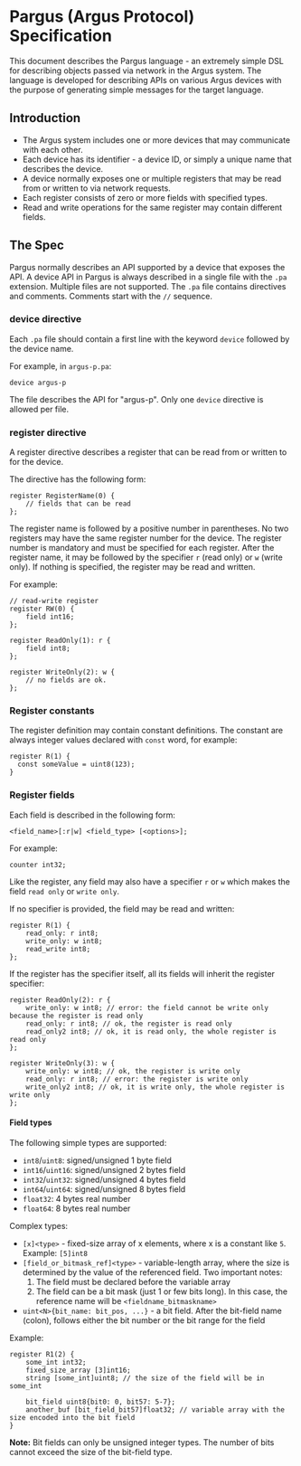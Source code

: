 # Pargus (Argus Protocol) Specification

This document describes the Pargus language - an extremely simple DSL for describing objects passed via network in the Argus system. The language is developed for describing APIs on various Argus devices with the purpose of generating simple messages for the target language.

## Introduction

- The Argus system includes one or more devices that may communicate with each other.
- Each device has its identifier - a device ID, or simply a unique name that describes the device.
- A device normally exposes one or multiple registers that may be read from or written to via network requests.
- Each register consists of zero or more fields with specified types.
- Read and write operations for the same register may contain different fields.

## The Spec

Pargus normally describes an API supported by a device that exposes the API.
A device API in Pargus is always described in a single file with the `.pa` extension. Multiple files are not supported.
The `.pa` file contains directives and comments. Comments start with the `//` sequence.

### device directive

Each `.pa` file should contain a first line with the keyword `device` followed by the device name.

For example, in `argus-p.pa`:

```
device argus-p
```

The file describes the API for "argus-p". Only one `device` directive is allowed per file.

### register directive

A register directive describes a register that can be read from or written to for the device.

The directive has the following form:

```
register RegisterName(0) {
    // fields that can be read
};
```

The register name is followed by a positive number in parentheses. No two registers may have the same register number for the device. The register number is mandatory and must be specified for each register.
After the register name, it may be followed by the specifier `r` (read only) or `w` (write only). If nothing is specified, the register may be read and written.

For example:

```
// read-write register
register RW(0) {
    field int16;
};

register ReadOnly(1): r {
    field int8;
};

register WriteOnly(2): w {
    // no fields are ok.
};
```

### Register constants
The register definition may contain constant definitions. The constant are always integer values declared with `const` word, for example:

```
register R(1) {
  const someValue = uint8(123);
}
```

### Register fields

Each field is described in the following form:

`<field_name>[:r|w] <field_type> [<options>];`

For example:

`counter int32;`

Like the register, any field may also have a specifier `r` or `w` which makes the field `read only` or `write only`.

If no specifier is provided, the field may be read and written:

```
register R(1) {
    read_only: r int8;
    write_only: w int8;
    read_write int8;
};
```

If the register has the specifier itself, all its fields will inherit the register specifier:

```
register ReadOnly(2): r {
    write_only: w int8; // error: the field cannot be write only because the register is read only
    read_only: r int8; // ok, the register is read only
    read_only2 int8; // ok, it is read only, the whole register is read only
};

register WriteOnly(3): w {
    write_only: w int8; // ok, the register is write only
    read_only: r int8; // error: the register is write only
    write_only2 int8; // ok, it is write only, the whole register is write only
};
```

#### Field types

The following simple types are supported:

- `int8`/`uint8`: signed/unsigned 1 byte field
- `int16`/`uint16`: signed/unsigned 2 bytes field
- `int32`/`uint32`: signed/unsigned 4 bytes field
- `int64`/`uint64`: signed/unsigned 8 bytes field
- `float32`: 4 bytes real number
- `float64`: 8 bytes real number

Complex types:

- `[x]<type>` - fixed-size array of x elements, where x is a constant like `5`. Example: `[5]int8`
- `[field_or_bitmask_ref]<type>` - variable-length array, where the size is determined by the value of the referenced field. Two important notes:
  1. The field must be declared before the variable array
  2. The field can be a bit mask (just 1 or few bits long). In this case, the reference name will be `<fieldname_bitmaskname>`
- `uint<N>{bit_name: bit_pos, ...}` - a bit field. After the bit-field name (colon), follows either the bit number or the bit range for the field

Example:

```
register R1(2) {
    some_int int32;
    fixed_size_array [3]int16;
    string [some_int]uint8; // the size of the field will be in some_int
    
    bit_field uint8{bit0: 0, bit57: 5-7};
    another_buf [bit_field_bit57]float32; // variable array with the size encoded into the bit field
}
```

**Note:** Bit fields can only be unsigned integer types. The number of bits cannot exceed the size of the bit-field type.
